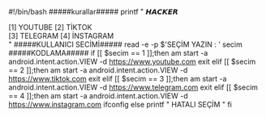 #!/bin/bash
#####kurallar#####
printf "
                                                                                  𝙃𝘼𝘾𝙆𝙀𝙍

[1] YOUTUBE
                                                      [2] TİKTOK                                            
[3] TELEGRAM
                                                      [4] İNSTAGRAM                                         
"
#####KULLANICI SECİMİ#####                            read -e -p $'SEÇİM YAZIN : ' secim
#####KODLAMA#####
if [[ $secim == 1 ]];then
        am start -a android.intent.action.VIEW -d https://www.youtube.com
        exit
elif [[ $secim == 2 ]];then
        am start -a android.intent.action.VIEW -d https://www.tiktok.com
        exit
elif [[ $secim == 3 ]];then
        am start -a android.intent.action.VIEW -d https://www.telegram.com
        exit
elif [[ $secim == 4 ]];then
        am start -a android.intent.action.VIEW -d https://www.instagram.com
        ifconfig
else
        printf " HATALI SEÇİM "
fi

